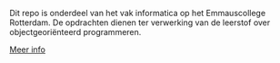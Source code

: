 Dit repo is onderdeel van het vak informatica op het Emmauscollege Rotterdam. De opdrachten dienen ter verwerking van de leerstof over objectgeoriënteerd programmeren.

[Meer info](https://informatica.emmauscollege.nl/)